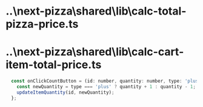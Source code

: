 # ..\next-pizza\shared\lib\calc-total-pizza-price.ts
# ..\next-pizza\shared\lib\calc-cart-item-total-price.ts

```jsx
  const onClickCountButton = (id: number, quantity: number, type: 'plus' | 'minus') => {
    const newQuantity = type === 'plus' ? quantity + 1 : quantity - 1;
    updateItemQuantity(id, newQuantity);
  };
```